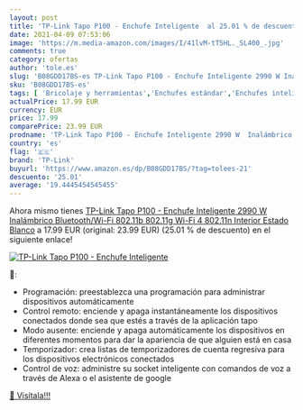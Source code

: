 ```yaml
---
layout: post
title: 'TP-Link Tapo P100 - Enchufe Inteligente  al 25.01 % de descuento'
date: 2021-04-09 07:53:06
image: 'https://m.media-amazon.com/images/I/41lvM-tT5HL._SL400_.jpg'
comments: true
category: ofertas
author: 'tole.es'
slug: 'B08GDD17BS-es TP-Link Tapo P100 - Enchufe Inteligente 2990 W Inalámbrico...'
sku: 'B08GDD17BS-es'
tags: [ 'Bricolaje y herramientas','Enchufes estándar','Enchufes inteligentes y a control remoto','Enchufes y accesorios','Informática','Instalación eléctrica','enchufe','inteligente','tp-link', ]
actualPrice: 17.99 EUR
currency: EUR
price: 17.99
comparePrice: 23.99 EUR
prodname: 'TP-Link Tapo P100 - Enchufe Inteligente 2990 W  Inalámbrico  Bluetooth/Wi-Fi  802.11b 802.11g  Wi-Fi 4  802.11n   Interior  Estado  Blanco'
country: 'es'
flag: '🇪🇸'
brand: 'TP-Link'
buyurl: 'https://www.amazon.es/dp/B08GDD17BS/?tag=tolees-21'
descuento: '25.01'
average: '19.4445454545455'
---
```


Ahora mismo tienes [TP-Link Tapo P100 - Enchufe Inteligente 2990 W  Inalámbrico  Bluetooth/Wi-Fi  802.11b 802.11g  Wi-Fi 4  802.11n   Interior  Estado  Blanco](https://www.amazon.es/dp/B08GDD17BS/?tag=tolees-21) a 17.99 EUR (original: 23.99 EUR) (25.01 %  de descuento) en el siguiente enlace!

[![TP-Link Tapo P100 - Enchufe Inteligente ](https://m.media-amazon.com/images/I/41lvM-tT5HL._SL400_.jpg)](https://www.amazon.es/dp/B08GDD17BS/?tag=tolees-21)

🔎:

- Programación: preestablezca una programación para administrar dispositivos automáticamente
- Control remoto: enciende y apaga instantáneamente los dispositivos conectados donde sea que estés a través de la aplicación tapo
- Modo ausente: enciende y apaga automáticamente los dispositivos en diferentes momentos para dar la apariencia de que alguien está en casa
- Temporizador: crea listas de temporizadores de cuenta regresiva para los dispositivos electrónicos conectados
- Control de voz: administre su socket inteligente con comandos de voz a través de Alexa o el asistente de google

[🛒 Visítala!!!](https://www.amazon.es/dp/B08GDD17BS/?tag=tolees-21)
